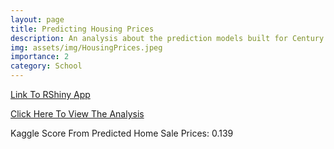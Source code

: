 ```yaml
---
layout: page
title: Predicting Housing Prices
description: An analysis about the prediction models built for Century 21 Ames for predicting home sales prices in Ames, Iowa.
img: assets/img/HousingPrices.jpeg
importance: 2
category: School
---
```


[Link To RShiny App](https://santigtz95.shinyapps.io/DDSAnalyticsApp/)


[Click Here To View The Analysis](https:///santigtz95.github.io/assets/pdf/Vo&Santiago_STATProject.pdf)

Kaggle Score From Predicted Home Sale Prices: 0.139